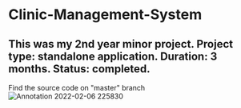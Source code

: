 # Clinic-Management-System
This was my 2nd year minor project. 
Project type: standalone application.
Duration: 3 months.
Status: completed.
-------------------------------------
Find the source code on "master" branch
![Annotation 2022-02-06 225830](https://user-images.githubusercontent.com/98103024/152726007-fdd0ef8b-8ed0-4d36-8903-cc9176663911.png)
